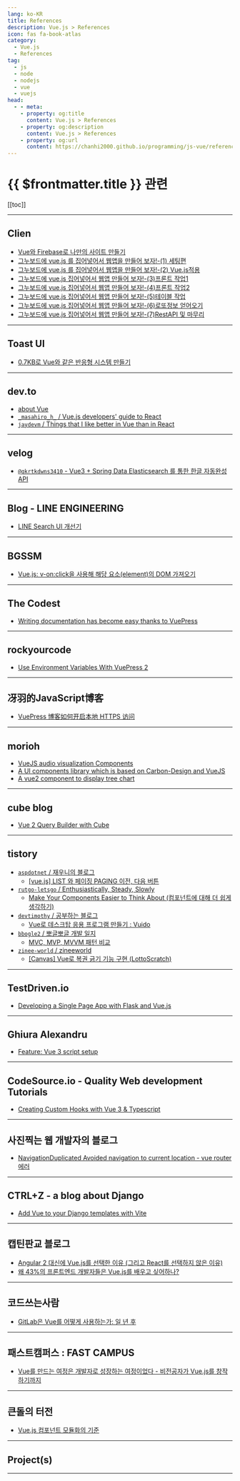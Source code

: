 ```yaml
---
lang: ko-KR
title: References
description: Vue.js > References
icon: fas fa-book-atlas
category:
  - Vue.js 
  - References
tag: 
  - js
  - node
  - nodejs
  - vue
  - vuejs
head:
  - - meta:
    - property: og:title
      content: Vue.js > References
    - property: og:description
      content: Vue.js > References
    - property: og:url
      content: https://chanhi2000.github.io/programming/js-vue/references.html
---
```


# {{ $frontmatter.title }} 관련

[[toc]]

---

## Clien

- [Vue와 Firebase로 나만의 사이트 만들기](https://www.clien.net/service/board/lecture/15244603)
- [그누보드에 vue.js 를 집어넣어서 웹앱을 만들어 보자!-(1) 세팅편](https://www.clien.net/service/board/lecture/17960697)
- [그누보드에 vue.js 를 집어넣어서 웹앱을 만들어 보자!-(2) Vue.js적용](https://www.clien.net/service/board/lecture/17962453)
- [그누보드에 vue.js 집어넣어서 웹앱 만들어 보자!-(3)프론트 작업1](https://www.clien.net/service/board/lecture/17964735)
- [그누보드에 vue.js 집어넣어서 웹앱 만들어 보자!-(4)프론트 작업2](https://www.clien.net/service/board/lecture/17966827)
- [그누보드에 vue.js 집어넣어서 웹앱 만들어 보자!-(5)테이블 작업](https://www.clien.net/service/board/lecture/17969157)
- [그누보드에 vue.js 집어넣어서 웹앱 만들어 보자!-(6)로또정보 얻어오기](https://www.clien.net/service/board/lecture/17970633)
- [그누보드에 vue.js 집어넣어서 웹앱 만들어 보자!-(7)RestAPI 및 마무리](https://www.clien.net/service/board/lecture/17972239)

---

## Toast UI

- [0.7KB로 Vue와 같은 반응형 시스템 만들기](https://ui.toast.com/posts/ko_20190531) <!-- TODO: 작성 (https://chanhi2000.github.io/bookshelf/ui.toast.com/20190531.md) -->

---

## <FontIcon icon="fa-brands fa-dev"/>dev.to

- [about Vue](https://dev.to/t/vue)
- [`_masahiro_h_` / Vue.js developers' guide to React](https://dev.to/_masahiro_h_/vue-js-developers-guide-to-react-lg0)
- [`jaydevm` / Things that I like better in Vue than in React](https://dev.to/jaydevm/things-that-i-like-better-in-vue-than-in-react-56o3)

---

## <FontIcon icon="iconfont icon-velog"/>velog

- [`@qkrtkdwns3410` - Vue3 + Spring Data Elasticsearch 를 통한 한글 자동완성 API](https://velog.io/@qkrtkdwns3410/Vue3-Spring-Data-Elasticsearch-%EB%A5%BC-%ED%86%B5%ED%95%9C-%ED%95%9C%EA%B8%80-%EC%9E%90%EB%8F%99%EC%99%84%EC%84%B1-API)

---

## Blog - LINE ENGINEERING

- [LINE Search UI 개선기](https://engineering.linecorp.com/ko/blog/improve-line-search-ui) <!-- TODO: 작성 (https://chanhi2000.github.io/bookshelf/engineering.linecorp.com/improve-line-search-ui.md) -->

---

## BGSSM

- [Vue.js: v-on:click을 사용해 해당 요소(element)의 DOM 가져오기](http://yoonbumtae.com/?p=2810)

---

## The Codest

- [Writing documentation has become easy thanks to VuePress](https://thecodest.co/blog/writing-documentation-has-become-easy-thanks-to-vuepress)

---

## rockyourcode 

- [Use Environment Variables With VuePress 2](https://www.rockyourcode.com/use-environment-variables-with-vuepress-2)

---

## 冴羽的JavaScript博客

- [VuePress 博客如何开启本地 HTTPS 访问](https://segmentfault.com/a/1190000041416203/en)

---

## morioh

- [VueJS audio visualization Components](https://morioh.com/p/32b4e58d0c27)
- [A UI components library which is based on Carbon-Design and VueJS](https://morioh.com/p/bec715bd9fa8)
- [A vue2 component to display tree chart](https://morioh.com/p/819531f4c7f3)

---

## cube blog

- [Vue 2 Query Builder with Cube](https://cube.dev/blog/vue-query-builder-with-cubejs)

---

## tistory

- [`aspdotnet` / 재우니의 블로그](https://aspdotnet.tistory.com/m/)
  - [[vue.js] LIST 와 페이징 PAGING 이전, 다음 버튼](https://aspdotnet.tistory.com/m/3137)
  <!-- END: aspdotnet -->
- [`rutgo-letsgo` / Enthusiastically, Steady, Slowly](https://rutgo-letsgo.tistory.com/m/)
  - [Make Your Components Easier to Think About (컴포넌트에 대해 더 쉽게 생각하기)](https://rutgo-letsgo.tistory.com/m/entry/Make-Your-Components-Easier-to-Think-About-%EC%BB%B4%ED%8F%AC%EB%84%8C%ED%8A%B8%EC%97%90-%EB%8C%80%ED%95%B4-%EB%8D%94-%EC%89%BD%EA%B2%8C-%EC%83%9D%EA%B0%81%ED%95%98%EA%B8%B0)
  <!-- END: rutgo-letsgo -->
- [`devtimothy` / 공부하는 블로그](https://devtimothy.tistory.com/m/)
  - [Vue로 데스크탑 응용 프로그램 만들기 : Vuido](https://devtimothy.tistory.com/m/91)
  <!-- END: devtimothy -->
- [`bbogle2` / 뽀글뽀글 개발 일지](https://bbogle2.tistory.com/m/)
  - [MVC, MVP, MVVM 패턴 비교](https://bbogle2.tistory.com/m/entry/MVC-MVP-MVVM-%ED%8C%A8%ED%84%B4-%EB%B9%84%EA%B5%90)
  <!-- END: bbogle2 -->
- [`zinee-world` / zineeworld](https://zinee-world.tistory.com/m/)
  - [\[Canvas\] Vue로 복권 긁기 기능 구현 (LottoScratch)](https://zinee-world.tistory.com/m/653)
  <!-- END: zinee-world -->
<!-- END: tistory.com -->

---

## TestDriven.io

- [Developing a Single Page App with Flask and Vue.js](https://testdriven.io/blog/developing-a-single-page-app-with-flask-and-vuejs)

---

## Ghiura Alexandru

- [Feature: Vue 3 script setup](https://ghalex.com/feature-vue-3-script-setup)

---

## CodeSource.io - Quality Web development Tutorials

- [Creating Custom Hooks with Vue 3 & Typescript](https://codesource.io/creating-custom-hooks-with-vue-3-typescript)

---

## 사진찍는 웹 개발자의 블로그

- [NavigationDuplicated Avoided navigation to current location - vue router 에러](https://donghoon-song.github.io/vue.js/navigationduplicated-avoided-navigation-to-current-location---vue-router-%EC%97%90%EB%9F%AC/)

---

## CTRL+Z - a blog about Django

- [Add Vue to your Django templates with Vite](https://ctrlzblog.com/add-vue-to-your-django-templates-with-vite)

---

## 캡틴판교 블로그

- [Angular 2 대신에 Vue.js를 선택한 이유 (그리고 React를 선택하지 않은 이유)](https://joshua1988.github.io/web-development/translation/why-we-moved-from-angular2-to-vuejs/)
- [왜 43%의 프론트엔드 개발자들은 Vue.js를 배우고 싶어하나?](https://joshua1988.github.io/web-development/translation/why-43percent-devs-wanna-learn-vuejs/)

---

## 코드쓰는사람

- [GitLab은 Vue를 어떻게 사용하는가: 일 년 후](https://taegon.kim/archives/6698)

---

## 패스트캠퍼스 : FAST CAMPUS

- [Vue를 만드는 여정은 개발자로 성장하는 여정이었다 - 비전공자가 Vue.js를 창작하기까지](https://m.blog.naver.com/fastcampus/220969253285)

---

## 큰돌의 터전

- [Vue.js  컴포넌트 모듈화의 기준](https://m.blog.naver.com/jhc9639/223545702387)

---

## Project(s)

<SiteInfo
  name="GOV.UK Vue"
  desc="Vue versions of every GOV.UK component"
  url="https://govukvue.org/"
  logo="https://govukvue.org/favicon.ico"
  preview="https://govukvue.org/assets/images/gv-twitter.png"/>

---

<TagLinks />